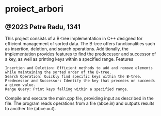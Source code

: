 # proiect_arbori

@2023 Petre Radu, 1341
-------------------------------------------------------------------------------- 

This project consists of a B-tree implementation in C++ designed for efficient management of sorted data. The B-tree offers functionalities such as insertion, deletion, and search operations. Additionally, the implementation provides features to find the predecessor and successor of a key, as well as printing keys within a specified range.
Features

    Insertion and Deletion: Efficient methods to add and remove elements while maintaining the sorted order of the B-tree.
    Search Operation: Quickly find specific keys within the B-tree.
    Predecessor and Successor: Identify the key that precedes or succeeds a given value.
    Range Query: Print keys falling within a specified range.



Compile and execute the main.cpp file, providing input as described in the file. The program reads operations from a file (abce.in) and outputs results to another file (abce.out).

